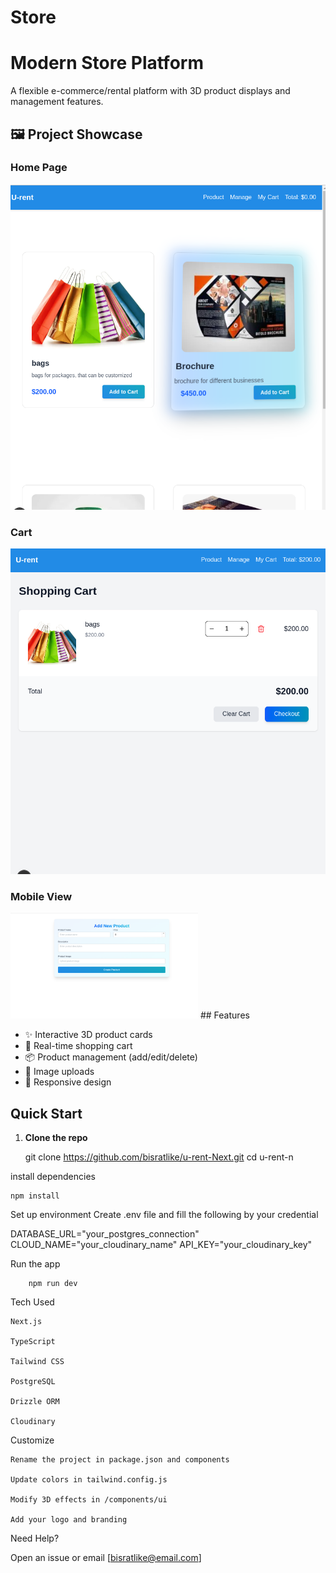 # Store
# Modern Store Platform

A flexible e-commerce/rental platform with 3D product displays and management features.

## 🖼️ Project Showcase

### Home Page
<img src="./u-rent-n/public/image1.png" width="600" alt="Home page with product grid">

### Cart
![Mobile responsive product cart](./u-rent-n/public/image2.png)

### Mobile View
<img src="./u-rent-n/public/image4.png" width="300" alt="Mobile responsive add product">
## Features

- ✨ Interactive 3D product cards
- 🛒 Real-time shopping cart
- 📦 Product management (add/edit/delete)
- 📁 Image uploads
- 📱 Responsive design

## Quick Start

1. **Clone the repo**
  
   git clone https://github.com/bisratlike/u-rent-Next.git
   cd u-rent-n


install dependencies


    npm install

Set up environment
Create .env file and fill the following by your credential

DATABASE_URL="your_postgres_connection"
CLOUD_NAME="your_cloudinary_name"
API_KEY="your_cloudinary_key"

Run the app


        npm run dev

Tech Used

    Next.js

    TypeScript

    Tailwind CSS

    PostgreSQL

    Drizzle ORM

    Cloudinary

Customize

    Rename the project in package.json and components

    Update colors in tailwind.config.js

    Modify 3D effects in /components/ui

    Add your logo and branding

Need Help?

Open an issue or email [bisratlike@email.com]